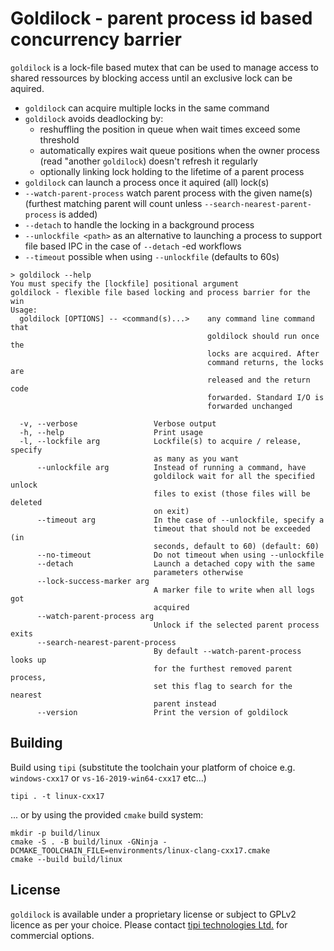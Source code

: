 Goldilock - parent process id based concurrency barrier
=======================================================

`goldilock` is a lock-file based mutex that can be used to manage access to shared ressources by blocking access until an exclusive lock can be aquired.

- `goldilock` can acquire multiple locks in the same command
- `goldilock` avoids deadlocking by:
    - reshuffling the position in queue when wait times exceed some threshold
    - automatically expires wait queue positions when the owner process (read "another `goldilock`) doesn't refresh it regularly
    - optionally linking lock holding to the lifetime of a parent process
- `goldilock` can launch a process once it aquired (all) lock(s)
- `--watch-parent-process` watch parent process with the given name(s) (furthest matching parent will count unless `--search-nearest-parent-process` is added)
- `--detach` to handle the locking in a background process
- `--unlockfile <path>` as an alternative to launching a process to support file based IPC in the case of `--detach` -ed workflows
- `--timeout` possible when using `--unlockfile` (defaults to 60s)


```help
> goldilock --help                 
You must specify the [lockfile] positional argument
goldilock - flexible file based locking and process barrier for the win
Usage:
  goldilock [OPTIONS] -- <command(s)...>    any command line command that
                                            goldilock should run once the 
                                            locks are acquired. After 
                                            command returns, the locks are
                                            released and the return code
                                            forwarded. Standard I/O is 
                                            forwarded unchanged

  -v, --verbose                 Verbose output
  -h, --help                    Print usage
  -l, --lockfile arg            Lockfile(s) to acquire / release, specify 
                                as many as you want
      --unlockfile arg          Instead of running a command, have 
                                goldilock wait for all the specified unlock 
                                files to exist (those files will be deleted 
                                on exit)
      --timeout arg             In the case of --unlockfile, specify a 
                                timeout that should not be exceeded (in 
                                seconds, default to 60) (default: 60)
      --no-timeout              Do not timeout when using --unlockfile
      --detach                  Launch a detached copy with the same 
                                parameters otherwise
      --lock-success-marker arg
                                A marker file to write when all logs got 
                                acquired
      --watch-parent-process arg
                                Unlock if the selected parent process exits
      --search-nearest-parent-process
                                By default --watch-parent-process looks up 
                                for the furthest removed parent process, 
                                set this flag to search for the nearest 
                                parent instead
      --version                 Print the version of goldilock
```

Building
--------

Build using `tipi` (substitute the toolchain your platform of choice e.g. `windows-cxx17` or `vs-16-2019-win64-cxx17` etc...)

```shell
tipi . -t linux-cxx17
```

... or by using the provided `cmake` build system:

```shell
mkdir -p build/linux
cmake -S . -B build/linux -GNinja -DCMAKE_TOOLCHAIN_FILE=environments/linux-clang-cxx17.cmake
cmake --build build/linux
```


License
-------

`goldilock` is available under a proprietary license or subject to GPLv2 licence as per your choice. Please contact [tipi technologies Ltd.](https://tipi.build/) for commercial options.
